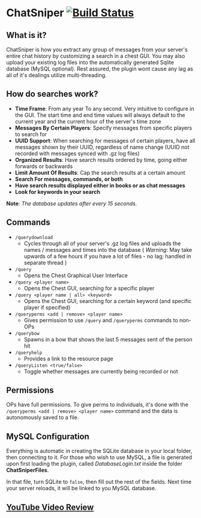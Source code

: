 ChatSniper [![Build Status](https://travis-ci.org/CrystalCraftMC/ChatSniper.svg)](https://travis-ci.org/CrystalCraftMC/ChatSniper)
==========

## What is it?
ChatSniper is how you extract any group of messages from your server's entire chat history by customizing a search in a
chest GUI. You may also upload your existing log files into the automatically generated Sqlite database (MySQL
optional). Rest assured, the plugin wont cause any lag as all of it's dealings utilize multi-threading.

## How do searches work?
- **Time Frame**: From any year To any second. Very intuitive to configure in the GUI. The start time and end time
values will always default to the current year and the current hour of the server's time zone
- **Messages By Certain Players**: Specify messages from specific players to search for
- **UUID Support**: When searching for messages of certain players, have all messages shown by their UUID, regardless of
name change (UUID not recorded with messages synced with .gz log files)
- **Organized Results**: Have search results ordered by time, going either forwards or backwards
- **Limit Amount Of Results**: Cap the search results at a certain amount
- **Search For messages, commands, or both**
- **Have search results displayed either in books or as chat messages**
- **Look for keywords in your search**


**Note**: *The database updates after every 15 seconds.*

## Commands
- `/querydownload`
    - Cycles through all of your server's .gz log files and uploads the names / messages and times into
the database ( *Warning*: May take upwards of a few hours if you have a lot of files - no lag; handled in separate
thread )
- `/query`
    - Opens the Chest Graphical User Interface
- `/query <player name>`
    - Opens the Chest GUI, searching for a specific player
- `/query <player name | all> <keyword>`
    - Opens the Chest GUI, searching for a certain keyword (and specific player if
specified)
- `/queryperms <add | remove> <player name>`
    - Gives permission to use `/query` and `/queryperms` commands to non-OPs
- `/querybow`
    - Spawns in a bow that shows the last 5 messages sent of the person hit
- `/queryhelp`
    - Provides a link to the resource page
- `/queryListen <true/false>`
    - Toggle whether messages are currently being recorded or not

## Permissions
OPs have full permissions. To give perms to individuals, it's done with the `/queryperms <add | remove> <player name>`
command and the data is autonomously saved to a file.

## MySQL Configuration
Everything is automatic in creating the SQLite database in your local folder, then connecting to it. For those who wish
to use MySQL, a file is generated upon first loading the plugin, called *DatabaseLogin.txt* inside the folder
**ChatSniperFiles**.

In that file, turn SQLite to `false`, then fill out the rest of the fields. Next time your server reloads, it will be
linked to you MySQL database.

## [YouTube Video Review](https://youtu.be/mdGoPdzmQmY)